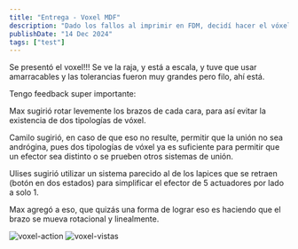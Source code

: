 ```yaml
---
title: "Entrega - Voxel MDF"
description: "Dado los fallos al imprimir en FDM, decidí hacer el vóxel con MDF de 3mm."
publishDate: "14 Dec 2024"
tags: ["test"]
---
```


Se presentó el voxel!!! Se ve la raja, y está a escala, y tuve que usar amarracables y las tolerancias fueron muy grandes pero filo, ahí está.

Tengo feedback super importante:

Max sugirió rotar levemente los brazos de cada cara, para así evitar la existencia de dos tipologías de vóxel.

Camilo sugirió, en caso de que eso no resulte, permitir que la unión no sea andrógina, pues dos tipologías de vóxel ya es suficiente para permitir que un efector sea distinto o se prueben otros sistemas de unión.

Ulises sugirió utilizar un sistema parecido al de los lapices que se retraen (botón en dos estados) para simplificar el efector de 5 actuadores por lado a solo 1.

Max agregó a eso, que quizás una forma de lograr eso es haciendo que el brazo se mueva rotacional y linealmente. 

![voxel-action](https://github.com/user-attachments/assets/76c5a888-13f3-4b33-bb0d-0517b97a47d1)
![voxel-vistas](https://github.com/user-attachments/assets/4aa590d0-282a-4549-a88f-585da79e1601)
